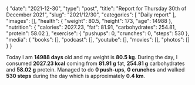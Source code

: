 {
    "date": "2021-12-30",
    "type": "post",
    "title": "Report for Thursday 30th of December 2021",
    "slug": "2021\/12\/30",
    "categories": [
        "Daily report"
    ],
    "images": [],
    "health": {
        "weight": 80.5,
        "height": 173,
        "age": 14988
    },
    "nutrition": {
        "calories": 2027.23,
        "fat": 81.91,
        "carbohydrates": 254.81,
        "protein": 58.02
    },
    "exercise": {
        "pushups": 0,
        "crunches": 0,
        "steps": 530
    },
    "media": {
        "books": [],
        "podcast": [],
        "youtube": [],
        "movies": [],
        "photos": []
    }
}

Today I am <strong>14988 days</strong> old and my weight is <strong>80.5 kg</strong>. During the day, I consumed <strong>2027.23 kcal</strong> coming from <strong>81.91 g</strong> fat, <strong>254.81 g</strong> carbohydrates and <strong>58.02 g</strong> protein. Managed to do <strong>0 push-ups</strong>, <strong>0 crunches</strong> and walked <strong>530 steps</strong> during the day which is approximately <strong>0.4 km</strong>.